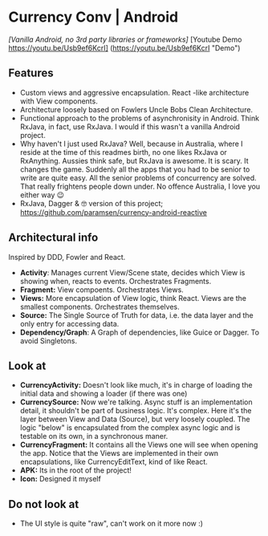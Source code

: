 # Currency Conv | Android
_[Vanilla Android, no 3rd party libraries or frameworks]_
[Youtube Demo https://youtu.be/Usb9ef6KcrI] (https://youtu.be/Usb9ef6KcrI "Demo")

## Features
* Custom views and aggressive encapsulation. React -like architecture with View components.
* Architecture loosely based on Fowlers Uncle Bobs Clean Architecture.
* Functional approach to the problems of asynchronisity in Android. Think RxJava, in fact, use RxJava. I would if this wasn't a vanilla Android project.
* Why haven't I just used RxJava?  Well, because in Australia, where I reside at the time of this readmes birth, no one likes RxJava or RxAnything. Aussies think safe, but RxJava is awesome. It is scary. It changes the game. Suddenly all the apps that you had to be senior to write are quite easy. All the senior problems of concurrency are solved. That really frightens people down under. No offence Australia, I love you either way 😉
* RxJava, Dagger & 🤓 version of this project; https://github.com/paramsen/currency-android-reactive

## Architectural info
Inspired by DDD, Fowler and React.
* __Activity__: Manages current View/Scene state, decides which View is showing when, reacts to events. Orchestrates Fragments.
* __Fragment:__ View compoents. Orchestrates Views.
* __Views:__ More encapsulation of View logic, think React. Views are the smallest components. Orchestrates themselves.
* __Source:__ The Single Source of Truth for data, i.e. the data layer and the only entry for accessing data.
* __Dependency/Graph__: A Graph of dependencies, like Guice or Dagger. To avoid Singletons.

## Look at
* __CurrencyActivity:__ Doesn't look like much, it's in charge of loading the initial data and showing a loader (if there was one)
* __CurrencySource:__ Now we're talking. Async stuff is an implementation detail, it shouldn't be part of business logic. It's complex. Here it's the layer between View and Data (Source), but very loosely coupled. The logic "below" is encapsulated from the complex async logic and is testable on its own, in a synchronous maner.
* __CurrencyFragment:__ It contains all the Views one will see when opening the app. Notice that the Views are implemented in their own encapsulations, like CurrencyEditText, kind of like React.
* __APK:__ Its in the root of the project!
* __Icon:__ Designed it myself

## Do not look at
* The UI style is quite "raw", can't work on it more now :)
